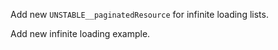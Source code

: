 Add new `UNSTABLE__paginatedResource` for infinite loading lists.

Add new infinite loading example.
